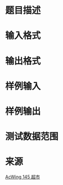 

# 题目描述



# 输入格式



# 输出格式



# 样例输入



# 样例输出



# 测试数据范围



# 来源


<p>
<a href="https://www.acwing.com/problem/content/147/">AcWing 145 超市</a> 
</p>
